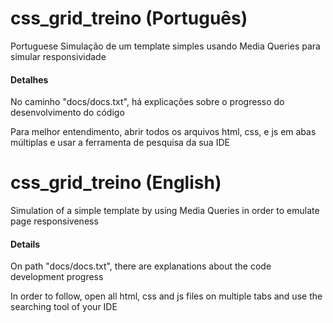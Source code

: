 # css_grid_treino (Português)
Portuguese
Simulação de um template simples usando Media Queries para simular responsividade

<h4>Detalhes</h4>
<p>No caminho "docs/docs.txt", há explicações sobre o progresso do desenvolvimento do código</p>
<p>Para melhor entendimento, abrir todos os arquivos html, css, e js em abas múltiplas e usar a ferramenta de pesquisa da sua IDE</p>

# css_grid_treino (English)
Simulation of a simple template by using Media Queries in order to emulate page responsiveness

<h4>Details</h4>
<p>On path "docs/docs.txt", there are explanations about the code development progress</p>
<p>In order to follow, open all html, css and js files on multiple tabs and use the searching tool of your IDE</p>
